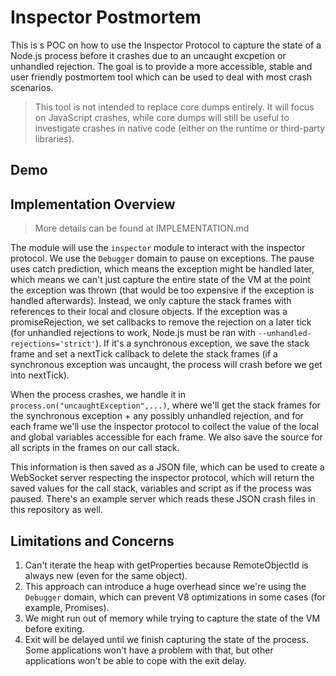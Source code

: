 # Inspector Postmortem

This is s POC on how to use the Inspector Protocol to capture the state of a
Node.js process before it crashes due to an uncaught excpetion or unhandled
rejection. The goal is to provide a more accessible, stable and user friendly
postmortem tool which can be used to deal with most crash scenarios.

> This tool is not intended to replace core dumps entirely. It will focus on
> JavaScript crashes, while core dumps will still be useful to investigate
> crashes in native code (either on the runtime or third-party libraries).

## Demo



## Implementation Overview

> More details can be found at IMPLEMENTATION.md

The module will use the `inspector` module to interact with the inspector
protocol. We use the `Debugger` domain to pause on exceptions. The pause uses
catch prediction, which means the exception might be handled later, which means
we can't just capture the entire state of the VM at the point the exception was
thrown (that would be too expensive if the exception is handled afterwards).
Instead, we only capture the stack frames with references to their local and
closure objects. If the exception was a promiseRejection, we set callbacks to
remove the rejection on a later tick (for unhandled rejections to work, Node.js
must be ran with `--unhandled-rejections='strict'`). If it's a synchronous
exception, we save the stack frame and set a nextTick callback to delete the
stack frames (if a synchronous exception was uncaught, the process will crash
before we get into nextTick).

When the process crashes, we handle it in `process.on("uncaughtException",...)`,
where we'll get the stack frames for the synchronous exception + any possibly
unhandled rejection, and for each frame we'll use the inspector protocol to
collect the value of the local and global variables accessible for each frame.
We also save the source for all scripts in the frames on our call stack.

This information is then saved as a JSON file, which can be used to create a
WebSocket server respecting the inspector protocol, which will return the saved
values for the call stack, variables and script as if the process was paused.
There's an example server which reads these JSON crash files in this repository
as well.


## Limitations and Concerns

1. Can't iterate the heap with getProperties because RemoteObjectId is always
   new (even for the same object).
2. This approach can introduce a huge overhead since we're using the `Debugger`
   domain, which can prevent V8 optimizations in some cases (for example,
   Promises).
3. We might run out of memory while trying to capture the state of the VM
   before exiting.
4. Exit will be delayed until we finish capturing the state of the process.
   Some applications won't have a problem with that, but other applications
   won't be able to cope with the exit delay.
